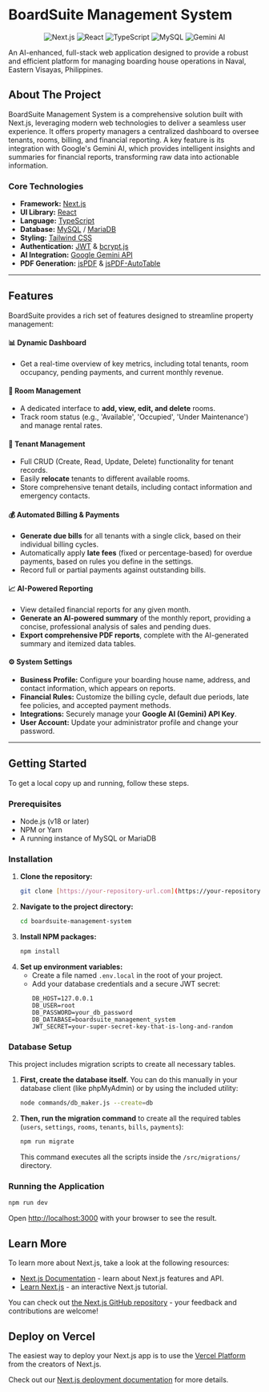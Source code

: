 # BoardSuite Management System

<p align="center">
  <img src="https://img.shields.io/badge/Next.js-14.x-black?style=for-the-badge&logo=next.js&logoColor=white" alt="Next.js"/>
  <img src="https://img.shields.io/badge/React-18.x-blue?style=for-the-badge&logo=react&logoColor=white" alt="React"/>
  <img src="https://img.shields.io/badge/TypeScript-5.x-blue?style=for-the-badge&logo=typescript&logoColor=white" alt="TypeScript"/>
  <img src="https://img.shields.io/badge/MySQL-8.x-orange?style=for-the-badge&logo=mysql&logoColor=white" alt="MySQL"/>
  <img src="https://img.shields.io/badge/AI-Gemini-purple?style=for-the-badge&logo=google-gemini&logoColor=white" alt="Gemini AI"/>
</p>

An AI-enhanced, full-stack web application designed to provide a robust and efficient platform for managing boarding house operations in Naval, Eastern Visayas, Philippines.

## About The Project

BoardSuite Management System is a comprehensive solution built with Next.js, leveraging modern web technologies to deliver a seamless user experience. It offers property managers a centralized dashboard to oversee tenants, rooms, billing, and financial reporting. A key feature is its integration with Google's Gemini AI, which provides intelligent insights and summaries for financial reports, transforming raw data into actionable information.

### Core Technologies
* **Framework:** [Next.js](https://nextjs.org/)
* **UI Library:** [React](https://react.dev/)
* **Language:** [TypeScript](https://www.typescriptlang.org/)
* **Database:** [MySQL](https://www.mysql.com/) / [MariaDB](https://mariadb.org/)
* **Styling:** [Tailwind CSS](https://tailwindcss.com/)
* **Authentication:** [JWT](https://jwt.io/) & [bcrypt.js](https://github.com/dcodeIO/bcrypt.js)
* **AI Integration:** [Google Gemini API](https://ai.google.dev/)
* **PDF Generation:** [jsPDF](https://github.com/parallax/jsPDF) & [jsPDF-AutoTable](https://github.com/simonbengtsson/jsPDF-AutoTable)

---

## Features

BoardSuite provides a rich set of features designed to streamline property management:

#### 📊 **Dynamic Dashboard**
* Get a real-time overview of key metrics, including total tenants, room occupancy, pending payments, and current monthly revenue.

#### 🚪 **Room Management**
* A dedicated interface to **add, view, edit, and delete** rooms.
* Track room status (e.g., 'Available', 'Occupied', 'Under Maintenance') and manage rental rates.

#### 👥 **Tenant Management**
* Full CRUD (Create, Read, Update, Delete) functionality for tenant records.
* Easily **relocate** tenants to different available rooms.
* Store comprehensive tenant details, including contact information and emergency contacts.

#### 💰 **Automated Billing & Payments**
* **Generate due bills** for all tenants with a single click, based on their individual billing cycles.
* Automatically apply **late fees** (fixed or percentage-based) for overdue payments, based on rules you define in the settings.
* Record full or partial payments against outstanding bills.

#### 📈 **AI-Powered Reporting**
* View detailed financial reports for any given month.
* **Generate an AI-powered summary** of the monthly report, providing a concise, professional analysis of sales and pending dues.
* **Export comprehensive PDF reports**, complete with the AI-generated summary and itemized data tables.

#### ⚙️ **System Settings**
* **Business Profile:** Configure your boarding house name, address, and contact information, which appears on reports.
* **Financial Rules:** Customize the billing cycle, default due periods, late fee policies, and accepted payment methods.
* **Integrations:** Securely manage your **Google AI (Gemini) API Key**.
* **User Account:** Update your administrator profile and change your password.

---

## Getting Started

To get a local copy up and running, follow these steps.

### Prerequisites
* Node.js (v18 or later)
* NPM or Yarn
* A running instance of MySQL or MariaDB

### Installation

1.  **Clone the repository:**
    ```sh
    git clone [https://your-repository-url.com](https://your-repository-url.com)
    ```
2.  **Navigate to the project directory:**
    ```sh
    cd boardsuite-management-system
    ```
3.  **Install NPM packages:**
    ```sh
    npm install
    ```
4.  **Set up environment variables:**
    * Create a file named `.env.local` in the root of your project.
    * Add your database credentials and a secure JWT secret:
        ```env
        DB_HOST=127.0.0.1
        DB_USER=root
        DB_PASSWORD=your_db_password
        DB_DATABASE=boardsuite_management_system
        JWT_SECRET=your-super-secret-key-that-is-long-and-random
        ```

### Database Setup

This project includes migration scripts to create all necessary tables.

1.  **First, create the database itself.** You can do this manually in your database client (like phpMyAdmin) or by using the included utility:
    ```bash
    node commands/db_maker.js --create=db
    ```
2.  **Then, run the migration command** to create all the required tables (`users`, `settings`, `rooms`, `tenants`, `bills`, `payments`):
    ```bash
    npm run migrate
    ```
    This command executes all the scripts inside the `/src/migrations/` directory.

### Running the Application
```bash
npm run dev
```
Open [http://localhost:3000](http://localhost:3000) with your browser to see the result.

## Learn More

To learn more about Next.js, take a look at the following resources:

-   [Next.js Documentation](https://nextjs.org/docs) - learn about Next.js features and API.
-   [Learn Next.js](https://nextjs.org/learn) - an interactive Next.js tutorial.

You can check out [the Next.js GitHub repository](https://github.com/vercel/next.js) - your feedback and contributions are welcome!

## Deploy on Vercel

The easiest way to deploy your Next.js app is to use the [Vercel Platform](https://vercel.com/new?utm_medium=default-template&filter=next.js&utm_source=create-next-app&utm_campaign=create-next-app-readme) from the creators of Next.js.

Check out our [Next.js deployment documentation](https://nextjs.org/docs/app/building-your-application/deploying) for more details.
